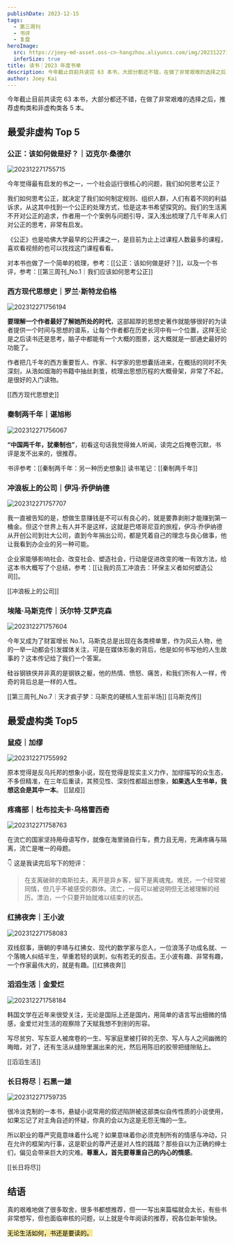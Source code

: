 ```yaml
---
publishDate: 2023-12-15
tags:
  - 第三周刊
  - 书评
  - 复盘
heroImage:
  src: https://joey-md-asset.oss-cn-hangzhou.aliyuncs.com/img/202312271811190.jpeg
  inferSize: true
title: 读书｜2023 年度书单
description: 今年截止目前共读完 63 本书，大部分都还不错，在做了非常艰难的选择之后，推荐虚构类和非虚构类各 5 本。
author: Joey Kai
---
```

今年截止目前共读完 63 本书，大部分都还不错，在做了非常艰难的选择之后，推荐虚构类和非虚构类各 5 本。

## 最爱非虚构 Top 5

### 公正：该如何做是好？｜迈克尔·桑德尔
![202312271755715](../assets/2023/202312271755715.png)


今年觉得最有启发的书之一，一个社会运行很核心的问题，我们如何思考公正？

我们如何思考公正，就决定了我们如何制定规则、组织人群，人们有着不同的利益诉求，从这其中找到一个公正的处理方式，恰是这本书希望探究的。我们的生活离不开对公正的追求，作者用一个个案例与问题引导，深入浅出梳理了几千年来人们对公正的思考，非常有启发。

《公正》也是哈佛大学最早的公开课之一，是目前为止上过课程人数最多的课程，喜欢看视频的也可以找找这门课程看看。

对本书也做了一个简单的梳理，参考：[[公正：该如何做是好？]]，以及一个书评，参考：[[第三周刊_No.1｜我们应该如何思考公正]]

### 西方现代思想史｜罗兰·斯特龙伯格

![202312271756194](../assets/2023/202312271756194.png)

**要理解一个作者最好了解她所处的时代**，这部超厚的思想史著作就能够很好的为读者提供一个时间与思想的谱系，让每个作者都在历史长河中有一个位置，这样无论是之后读书还是思考，脑子中都能有一个大概的图景，这大概就是一部通史最好的功能了。

作者把几千年的西方重要哲人、作家、科学家的思想囊括进来，在概括的同时不失深刻，从浩如烟海的书籍中抽丝剥茧，梳理出思想历程的大概骨架，非常了不起，是很好的入门读物。

[[西方现代思想史]]

### 秦制两千年｜谌旭彬

![202312271756067](../assets/2023/202312271756067.png)

**“中国两千年，犹秦制也”**，初看这句话我觉得耸人听闻，读完之后掩卷沉默，书评是发不出来的，很推荐。

书评参考：[[秦制两千年：另一种历史想象]]
读书笔记：[[秦制两千年]]

### 冲浪板上的公司｜伊冯·乔伊纳德

![202312271757707](../assets/2023/202312271757707.png)

我一直被告知的是，想做生意赚钱是不可以有良心的，就是要靠剥削才能赚到第一桶金。但这个世界上有人并不是这样，这就是巴塔哥尼亚的旅程，伊冯·乔伊纳德从开创公司到壮大公司，直到今年捐出公司，都是凭着自己的理念与良心做事，他让我看到办企业的另一种可能。

企业家能够影响社会、改变社会、塑造社会，行动是促进改变的唯一有效方法，给这本书大概写了个总结，参考：[[让我的员工冲浪去：环保主义者如何塑造公司]]。

[[冲浪板上的公司]]

### 埃隆·马斯克传｜沃尔特·艾萨克森

![202312271757604](../assets/2023/202312271757604.png)

今年又成为了财富增长 No.1，马斯克总是出现在各类榜单里，作为风云人物，他的一举一动都会引发媒体关注，可是在媒体形象的背后，他是如何书写他的人生故事的？这本传记给了我们一个答案。

硅谷钢铁侠并非真的是钢铁之躯，他的热情、愤怒、痛苦，和我们所有人一样，传奇的背后总是一样的人性。

[[第三周刊_No.7｜天才疯子梦：马斯克的硬核人生前半场]]
[[马斯克传]]

## 最爱虚构类 Top5

### 鼠疫｜加缪
![202312271755992](../assets/2023/202312271755992.png)

原本觉得是反乌托邦的想象小说，现在觉得是现实主义力作，加缪描写的众生态，不多但精准，在三年后重读，其预见性、深刻性都超出想象，**如果选人生书单，我想这会是其中一本**。
[[鼠疫]]

### 疼痛部｜杜布拉夫卡·乌格雷西奇

![202312271758763](../assets/2023/202312271758763.png)

在流亡的国家坚持用母语写作，就像在海里骑自行车，费力且无用，充满疼痛与隔离，流亡是唯一的母题。

👇 这是我读完后写下的短评：
>在支离破碎的南斯拉夫，离开是异乡客，留下是离魂鬼。难民，一个经常被同情，但几乎不被感受的群体。流亡，一段可以被说明但无法被理解的经历。漂泊，一个只要开始就难以结束的状态。

### 红拂夜奔｜王小波

![202312271758083](../assets/2023/202312271758083.png)

双线叙事，唐朝的李靖与红拂女、现代的数学家与恋人，一位浪荡子功成名就、一个落魄人纠结半生，举重若轻的讽刺，似有若无的反击。王小波有趣、非常有趣，一个作家最伟大的，就是有趣。[[红拂夜奔]]

### 滔滔生活｜金爱烂

![202312271758184](../assets/2023/202312271758184.png)

韩国文学在近年来很受关注，无论是国际上还是国内，用简单的语言写出细微的情感，金爱烂对生活的观察除了天赋我想不到别的形容。

写尽贫穷、写东亚人被席卷的一生、写家庭里被打碎的无奈、写人与人之间幽微的晦暗，对了，还有生活从缝隙里漏出来的光，然后用陈旧的胶带把缝隙贴上。

[[滔滔生活]]

### 长日将尽｜石黑一雄

![202312271759735](../assets/2023/202312271759735.png)

很冷淡克制的一本书，悬疑小说常用的叙述陷阱被这部类似自传性质的小说使用，如果忘记了对主角自述的怀疑，你真的会以为这是无怨无悔的一生。

所以职业的尊严究竟意味着什么呢？如果意味着你必须克制所有的情感与冲动，只在允许的框架内行事，这是职业的尊严还是对人性的践踏？那些自以为正确的绅士们，偏见会带来巨大的灾难。**尊重人，首先要尊重自己的内心的情感**。

[[长日将尽]]

## 结语

真的艰难地做了很多取舍，很多书都想推荐，但一一写出来篇幅就会太长，有些书非常想写，但也面临审核的问题，以上就是今年阅读的推荐，祝各位新年愉快。

<mark style="background: #F6E99E;">无论生活如何，书还是要读的。</mark>